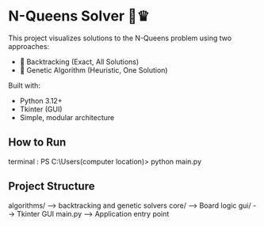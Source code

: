 # N-Queens Solver 🎯♛

This project visualizes solutions to the N-Queens problem using two approaches:

- 🧠 Backtracking (Exact, All Solutions)
- 🧬 Genetic Algorithm (Heuristic, One Solution)

Built with:

- Python 3.12+
- Tkinter (GUI)
- Simple, modular architecture

## How to Run

terminal :
PS C:\Users\(computer location)> python main.py

## Project Structure

algorithms/ --> backtracking and genetic solvers
core/ --> Board logic
gui/ --> Tkinter GUI
main.py --> Application entry point
